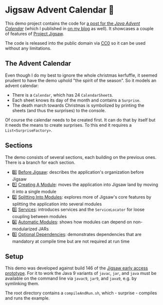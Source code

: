# Jigsaw Advent Calendar :christmas_tree:

This demo project contains the code for [a post for the _Java Advent Calendar_](http://www.javaadvent.com/2015/12/10) (which I published in [on my blog](http://blog.codefx.org/java/dev/jigsaw-hands-on-guide/) as well).
It showcases a couple of features of [Project Jigsaw](http://blog.codefx.org/tag/project-jigsaw/).

The code is released into the public domain via [CC0](https://creativecommons.org/publicdomain/zero/1.0/) so it can be used without any limitations.



## The Advent Calendar

Even though I do my best to ignore the whole christmas kerfuffle, it seemed prudent to have the demo uphold "the spirit of the season".
So it models an advent calendar:

* There is a `Calendar`, which has 24 `CalendarSheet`s.
* Each sheet knows its day of the month and contains a `Surprise`.
* The death march towards Christmas is symbolized by printing the sheets (and thus the surprises) to the console.

Of course the calendar needs to be created first.
It can do that by itself but it needs the means to create surprises.
To this end it requires a `List<SurpriseFactory>`.



## Sections

The demo consists of several sections, each building on the previous ones.
There is a branch for each section.

* :zero: [Before Jigsaw](https://github.com/CodeFX-org/demo-jigsaw-advent-calendar/tree/00-before-jigsaw):
describes the application's organization before Jigsaw
* :one: [Creating A Module](https://github.com/CodeFX-org/demo-jigsaw-advent-calendar/tree/01-creating-a-module):
moves the application into Jigsaw land by moving it into a single module
* :two: [Splitting Into Modules](https://github.com/CodeFX-org/demo-jigsaw-advent-calendar/tree/02-splitting-into-modules):
explores more of Jigsaw's core features by splitting the application into several modules
* :three: [Services](https://github.com/CodeFX-org/demo-jigsaw-advent-calendar/tree/03-services):
introduces services and the `ServiceLocator` for loose coupling between modules
* :four: [Automatic Modules](https://github.com/CodeFX-org/demo-jigsaw-advent-calendar/tree/04-automatic-modules):
shows how modules can depend on non-modularized JARs
* :five: [Optional Dependencies](https://github.com/CodeFX-org/demo-jigsaw-advent-calendar/tree/05-optional-dependency):
demonstrates dependencies that are mandatory at compile time but are not required at run time



## Setup

This demo was developed against build 146 of the [Jigsaw early access prototype](https://jdk9.java.net/jigsaw/).
For it to work the Java 9 variants of `javac`, `jar`, and `java` must be available on the command line via `javac9`, `jar9`, and `java9`, e.g. by symlinking them.

The root directory contains a `compileAndRun.sh`, which - surprise - compiles and runs the example.
